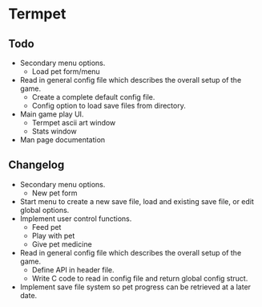 # Termpet

## Todo

- Secondary menu options.
    - Load pet form/menu
- Read in general config file which describes the overall setup of the game.
    - Create a complete default config file.
    - Config option to load save files from directory.
- Main game play UI.
    - Termpet ascii art window
    - Stats window
- Man page documentation

## Changelog

- Secondary menu options.
    - New pet form
- Start menu to create a new save file, load and existing save file, or edit global options.
- Implement user control functions.
    - Feed pet
    - Play with pet
    - Give pet medicine
- Read in general config file which describes the overall setup of the game.
    - Define API in header file.
    - Write C code to read in config file and return global config struct.
- Implement save file system so pet progress can be retrieved at a later date.
